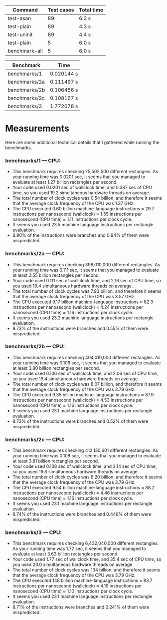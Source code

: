 | Command        | Test cases | Total time |
|----------------|------------|------------|
| test-asan      | 89         | 6.3 s      |
| test-plain     | 89         | 4.3 s      |
| test-uninit    | 89         | 4.4 s      |
| test-plain     | 5          | 6.0 s      |
| benchmark-all  | 5          | 6.0 s      |

| Benchmark       | Time       |
|-----------------|------------|
| benchmarks/1    | 0.020144 s |
| benchmarks/2a   | 0.111497 s |
| benchmarks/2b   | 0.106456 s |
| benchmarks/2c   | 0.108167 s |
| benchmarks/3    | 1.772078 s |

# Measurements

Here are some additional technical details that I gathered while running the benchmarks.

### benchmarks/1 — CPU:

- This benchmark requires checking 25,502,500 different rectangles. As your running time was 0.0201 sec, it seems that you managed to evaluate at least 1.27 billion rectangles per second.
- Your code used 0.0201 sec of wallclock time, and 0.387 sec of CPU time, so you used 19.2 simultaneous hardware threads on average.
- The total number of clock cycles was 0.54 billion, and therefore it seems that the average clock frequency of the CPU was 1.37 GHz.
- The CPU executed 0.60 billion machine-language instructions ≈ 29.7 instructions per nanosecond (wallclock) ≈ 1.55 instructions per nanosecond (CPU time) ≈ 1.11 instructions per clock cycle.
- It seems you used 23.5 machine language instructions per rectangle evaluation.
- 8.90% of the instructions were branches and 0.94% of them were mispredicted.

### benchmarks/2a — CPU:

- This benchmark requires checking 396,010,000 different rectangles. As your running time was 0.111 sec, it seems that you managed to evaluate at least 3.55 billion rectangles per second.
- Your code used 0.111 sec of wallclock time, and 2.16 sec of CPU time, so you used 19.4 simultaneous hardware threads on average.
- The total number of clock cycles was 7.93 billion, and therefore it seems that the average clock frequency of the CPU was 3.57 GHz.
- The CPU executed 9.17 billion machine-language instructions ≈ 82.3 instructions per nanosecond (wallclock) ≈ 4.24 instructions per nanosecond (CPU time) ≈ 1.16 instructions per clock cycle.
- It seems you used 23.2 machine language instructions per rectangle evaluation.
- 8.73% of the instructions were branches and 0.55% of them were mispredicted.

### benchmarks/2b — CPU:

- This benchmark requires checking 404,010,000 different rectangles. As your running time was 0.106 sec, it seems that you managed to evaluate at least 3.80 billion rectangles per second.
- Your code used 0.106 sec of wallclock time, and 2.06 sec of CPU time, so you used 19.4 simultaneous hardware threads on average.
- The total number of clock cycles was 8.07 billion, and therefore it seems that the average clock frequency of the CPU was 3.79 GHz.
- The CPU executed 9.35 billion machine-language instructions ≈ 87.9 instructions per nanosecond (wallclock) ≈ 4.53 instructions per nanosecond (CPU time) ≈ 1.16 instructions per clock cycle.
- It seems you used 23.1 machine language instructions per rectangle evaluation.
- 8.73% of the instructions were branches and 0.52% of them were mispredicted.

### benchmarks/2c — CPU:

- This benchmark requires checking 412,130,601 different rectangles. As your running time was 0.108 sec, it seems that you managed to evaluate at least 3.81 billion rectangles per second.
- Your code used 0.108 sec of wallclock time, and 2.14 sec of CPU time, so you used 19.8 simultaneous hardware threads on average.
- The total number of clock cycles was 8.20 billion, and therefore it seems that the average clock frequency of the CPU was 3.79 GHz.
- The CPU executed 9.54 billion machine-language instructions ≈ 88.2 instructions per nanosecond (wallclock) ≈ 4.46 instructions per nanosecond (CPU time) ≈ 1.16 instructions per clock cycle.
- It seems you used 23.1 machine language instructions per rectangle evaluation.
- 8.74% of the instructions were branches and 0.448% of them were mispredicted.

### benchmarks/3 — CPU:

- This benchmark requires checking 6,432,040,000 different rectangles. As your running time was 1.77 sec, it seems that you managed to evaluate at least 3.63 billion rectangles per second.
- Your code used 1.77 sec of wallclock time, and 35.4 sec of CPU time, so you used 20.0 simultaneous hardware threads on average.
- The total number of clock cycles was 134 billion, and therefore it seems that the average clock frequency of the CPU was 3.79 GHz.
- The CPU executed 148 billion machine-language instructions ≈ 83.7 instructions per nanosecond (wallclock) ≈ 4.19 instructions per nanosecond (CPU time) ≈ 1.10 instructions per clock cycle.
- It seems you used 23.1 machine language instructions per rectangle evaluation.
- 8.71% of the instructions were branches and 0.241% of them were mispredicted.
